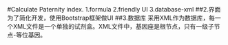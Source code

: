#Calculate Paternity index.
1.formula
2.friendly UI
3.database-xml
##2.界面
  为了简化开发，使用Bootstrap框架做UI
##3.数据库
  采用XML作为数据库，每一个XML文件是一个单独的试剂盒。XML文件中，基因座是根节点，只有一级子节点-等位基因。
